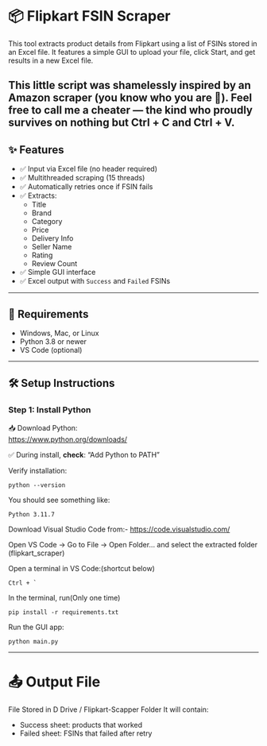 # 📦 Flipkart FSIN Scraper

This tool extracts product details from Flipkart using a list of FSINs stored in an Excel file. It features a simple GUI to upload your file, click Start, and get results in a new Excel file.

This little script was shamelessly inspired by an Amazon scraper (you know who you are 👀).
Feel free to call me a cheater — the kind who proudly survives on nothing but Ctrl + C and Ctrl + V.
---

## ✨ Features

- ✅ Input via Excel file (no header required)
- ✅ Multithreaded scraping (15 threads)
- ✅ Automatically retries once if FSIN fails
- ✅ Extracts:
  - Title
  - Brand
  - Category
  - Price
  - Delivery Info
  - Seller Name
  - Rating
  - Review Count
- ✅ Simple GUI interface
- ✅ Excel output with `Success` and `Failed` FSINs

---

## 🧰 Requirements

- Windows, Mac, or Linux
- Python 3.8 or newer
- VS Code (optional)

---

## 🛠️ Setup Instructions

### Step 1: Install Python

📥 Download Python:  
https://www.python.org/downloads/

✅ During install, **check**: “Add Python to PATH”

Verify installation:

```
python --version
```
You should see something like:

```
Python 3.11.7
```

Download Visual Studio Code from:- https://code.visualstudio.com/

Open VS Code -> Go to File → Open Folder... and select the extracted folder (flipkart_scraper)

Open a terminal in VS Code:(shortcut below)
```
Ctrl + `
```
In the terminal, run(Only one time)
```
pip install -r requirements.txt
```
Run the GUI app:
```
python main.py
```
---

# 📤 Output File
File Stored in D Drive / Flipkart-Scapper Folder
It will contain:
  - Success sheet: products that worked
  - Failed sheet: FSINs that failed after retry


